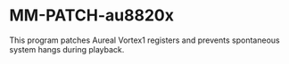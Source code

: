 MM-PATCH-au8820x
================

This program patches Aureal Vortex1 registers and prevents spontaneous system hangs during playback.
